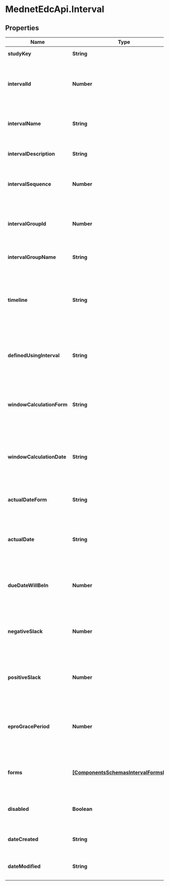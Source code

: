# MednetEdcApi.Interval

## Properties

Name | Type | Description | Notes
------------ | ------------- | ------------- | -------------
**studyKey** | **String** | Unique study key | [optional] 
**intervalId** | **Number** | Unique system identifier for the interval (visit definition) | [optional] 
**intervalName** | **String** | Name of the interval (visit) as defined in the study | [optional] 
**intervalDescription** | **String** | Description of the interval (visit) | [optional] 
**intervalSequence** | **Number** | Sequence number of the interval in the schedule | [optional] 
**intervalGroupId** | **Number** | Identifier for the interval group (if intervals are grouped) | [optional] 
**intervalGroupName** | **String** | Name of the interval group | [optional] 
**timeline** | **String** | Type of interval visit window (e.g., None, Due Date, Start - End Date, Actual Date) | [optional] 
**definedUsingInterval** | **String** | Baseline interval used for calculating this interval’s dates | [optional] 
**windowCalculationForm** | **String** | Baseline form (name) from which the calculation date is taken | [optional] 
**windowCalculationDate** | **String** | Baseline field (variable name) from which the calculation date is taken | [optional] 
**actualDateForm** | **String** | Form used to capture the actual date for this interval | [optional] 
**actualDate** | **String** | Field (variable name) used to capture the actual date for this interval | [optional] 
**dueDateWillBeIn** | **Number** | Number of days from the calculation date when the interval is due | [optional] 
**negativeSlack** | **Number** | Number of days before the due date that are allowed (negative window) | [optional] 
**positiveSlack** | **Number** | Number of days after the due date that are allowed (positive window) | [optional] 
**eproGracePeriod** | **Number** | Number of days of grace period for ePRO completion after due date | [optional] 
**forms** | [**[ComponentsSchemasIntervalFormsItem]**](ComponentsSchemasIntervalFormsItem.md) | List of forms that are scheduled in this interval | [optional] 
**disabled** | **Boolean** | Whether the interval is soft-deleted (disabled) | [optional] 
**dateCreated** | **String** | Date when this interval was created | [optional] 
**dateModified** | **String** | Date when this interval was last modified | [optional] 


